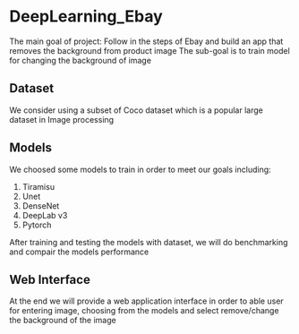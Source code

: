 # DeepLearning_Ebay
The main goal of project: Follow in the steps of Ebay and build an app that removes the background from product image
The sub-goal is to train model for changing the background of image

## Dataset
We consider using a subset of Coco dataset which is a popular large dataset in Image processing

## Models
We choosed some models to train in order to meet our goals including:
1. Tiramisu
2. Unet
3. DenseNet
4. DeepLab v3
5. Pytorch

After training and testing the models with dataset, we will do benchmarking and compair the models performance

## Web Interface
At the end we will provide a web application interface in order to able user for entering image, choosing from the models and select remove/change the background of the image
